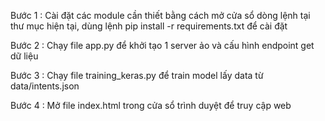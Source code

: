 Bước 1 : Cài đặt các module cần thiết bằng cách mở cửa sổ dòng lệnh tại thư mục hiện tại, dùng lệnh pip install -r requirements.txt để cài đặt

Bước 2 : Chạy file app.py để khởi tạo 1 server ảo và cấu hình endpoint get dữ liệu

Bước 3 : Chạy file training_keras.py để train model lấy data từ data/intents.json

Bước 4 : Mở file index.html trong cửa sổ trình duyệt để truy cập web

